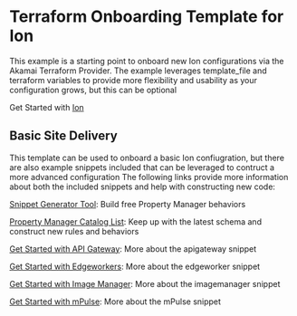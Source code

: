 Terraform Onboarding Template for Ion
==================

This example is a starting point to onboard new Ion configurations via the Akamai Terraform Provider. The example leverages template_file and terraform variables to provide more flexibility and usability as your configuration grows, but this can be optional

Get Started with [Ion](https://developer.akamai.com/ion)

## Basic Site Delivery

This template can be used to onboard a basic Ion confiugration, but there are also example snippets included that can be leveraged to contruct a more advanced configuration
The following links provide more information about both the included snippets and help with constructing new code:

  [Snippet Generator Tool](https://protected-sands-33849.herokuapp.com/json-snippets.html): Build free Property Manager behaviors
  
  [Property Manager Catalog List](https://developer.akamai.com/api/core_features/property_manager/vlatest.html): Keep up with the latest schema and construct new rules and behaviors
  
[Get Started with API Gateway](https://developer.akamai.com/akamai-api-gateway): More about the apigateway snippet

[Get Started with Edgeworkers](https://developer.akamai.com/akamai-edgeworkers-overview): More about the edgeworker snippet

[Get Started with Image Manager]( https://developer.akamai.com/akamai-image-manager): More about the imagemanager snippet

[Get Started with mPulse](https://developer.akamai.com/akamai-mpulse-real-user-monitoring-solution): More about the mPulse snippet


